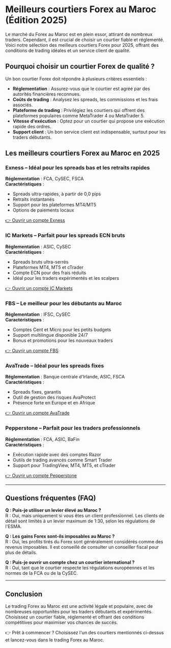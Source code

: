 # Meilleurs courtiers Forex au Maroc (Édition 2025)

Le marché du Forex au Maroc est en plein essor, attirant de nombreux traders. Cependant, il est crucial de choisir un courtier fiable et réglementé. Voici notre sélection des meilleurs courtiers Forex pour 2025, offrant des conditions de trading idéales et un service client de qualité.

## Pourquoi choisir un courtier Forex de qualité ?

Un bon courtier Forex doit répondre à plusieurs critères essentiels :
- **Réglementation** : Assurez-vous que le courtier est agréé par des autorités financières reconnues.
- **Coûts de trading** : Analysez les spreads, les commissions et les frais associés.
- **Plateforme de trading** : Privilégiez les courtiers qui offrent des plateformes populaires comme MetaTrader 4 ou MetaTrader 5.
- **Vitesse d'exécution** : Optez pour un courtier qui propose une exécution rapide des ordres.
- **Support client** : Un bon service client est indispensable, surtout pour les traders débutants.

## Les meilleurs courtiers Forex au Maroc en 2025

### Exness – Idéal pour les spreads bas et les retraits rapides
**Réglementation** : FCA, CySEC, FSCA  
**Caractéristiques** :  
- Spreads ultra-rapides, à partir de 0,0 pips  
- Retraits instantanés  
- Support pour les plateformes MT4/MT5  
- Options de paiements locaux  

[👉 Ouvrir un compte Exness](https://one.exnesstrack.org/a/english23)

### IC Markets – Parfait pour les spreads ECN bruts
**Réglementation** : ASIC, CySEC  
**Caractéristiques** :  
- Spreads bruts ultra-serrés  
- Plateformes MT4, MT5 et cTrader  
- Compte ECN pour des frais réduits  
- Idéal pour les traders expérimentés et les scalpers  

[👉 Ouvrir un compte IC Markets](https://clicks.pipaffiliates.com/c?c=589901&l=en&p=0)

### FBS – Le meilleur pour les débutants au Maroc
**Réglementation** : IFSC, CySEC  
**Caractéristiques** :  
- Comptes Cent et Micro pour les petits budgets  
- Support multilingue disponible 24/7  
- Bonus et promotions pour les nouveaux traders  

[👉 Ouvrir un compte FBS](https://fbs.partners?ibl=587836&ibp=21398815)

### AvaTrade – Idéal pour les spreads fixes
**Réglementation** : Banque centrale d'Irlande, ASIC, FSCA  
**Caractéristiques** :  
- Spreads fixes, garantis  
- Outil de gestion des risques AvaProtect  
- Présence forte en Europe et en Afrique  

[👉 Ouvrir un compte AvaTrade](https://www.avatrade.com?versionId=10301&tag=194438)

### Pepperstone – Parfait pour les traders professionnels
**Réglementation** : FCA, ASIC, BaFin  
**Caractéristiques** :  
- Exécution rapide avec des comptes Razor  
- Outils de trading avancés comme Smart Trader  
- Support pour TradingView, MT4, MT5, et cTrader  

[👉 Ouvrir un compte Pepperstone](https://trk.pepperstonepartners.com/aff_c?offer_id=367&aff_id=33954)

---

## Questions fréquentes (FAQ)

**Q : Puis-je utiliser un levier élevé au Maroc ?**  
R : Oui, mais uniquement si vous êtes un client professionnel. Les clients de détail sont limités à un levier maximum de 1:30, selon les régulations de l'ESMA.

**Q : Les gains Forex sont-ils imposables au Maroc ?**  
R : Oui, les profits tirés du Forex sont généralement considérés comme des revenus imposables. Il est conseillé de consulter un conseiller fiscal pour plus de détails.

**Q : Puis-je ouvrir un compte chez un courtier international ?**  
R : Oui, tant que le courtier respecte les régulations européennes et les normes de la FCA ou de la CySEC.

---

## Conclusion

Le trading Forex au Maroc est une activité légale et populaire, avec de nombreuses opportunités pour les traders débutants et expérimentés. Choisissez un courtier fiable, réglementé et offrant des conditions compétitives pour maximiser vos chances de succès.

👉 Prêt à commencer ? Choisissez l'un des courtiers mentionnés ci-dessus et lancez-vous dans le trading Forex au Maroc.
